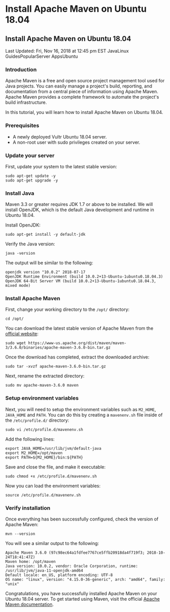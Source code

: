 # Install Apache Maven on Ubuntu 18.04

## Install Apache Maven on Ubuntu 18.04

Last Updated: Fri, Nov 16, 2018 at 12:45 pm EST JavaLinux GuidesPopularServer AppsUbuntu

### Introduction <a id="Introduction"></a>

Apache Maven is a free and open source project management tool used for Java projects. You can easily manage a project's build, reporting, and documentation from a central piece of information using Apache Maven. Apache Maven provides a complete framework to automate the project's build infrastructure.

In this tutorial, you will learn how to install Apache Maven on Ubuntu 18.04.

### Prerequisites <a id="Prerequisites"></a>

* A newly deployed Vultr Ubuntu 18.04 server.
* A non-root user with sudo privileges created on your server.

### Update your server <a id="Update_your_server"></a>

First, update your system to the latest stable version:

```text
sudo apt-get update -y
sudo apt-get upgrade -y
```

### Install Java <a id="Install_Java"></a>

Maven 3.3 or greater requires JDK 1.7 or above to be installed. We will install OpenJDK, which is the default Java development and runtime in Ubuntu 18.04.

Install OpenJDK:

```text
sudo apt-get install -y default-jdk
```

Verify the Java version:

```text
java -version
```

The output will be similar to the following:

```text
openjdk version "10.0.2" 2018-07-17
OpenJDK Runtime Environment (build 10.0.2+13-Ubuntu-1ubuntu0.18.04.3)
OpenJDK 64-Bit Server VM (build 10.0.2+13-Ubuntu-1ubuntu0.18.04.3, mixed mode)
```

### Install Apache Maven <a id="Install_Apache_Maven"></a>

First, change your working directory to the `/opt/` directory:

```text
cd /opt/
```

You can download the latest stable version of Apache Maven from the [official website](https://maven.apache.org/download.cgi):

```text
sudo wget https://www-us.apache.org/dist/maven/maven-3/3.6.0/binaries/apache-maven-3.6.0-bin.tar.gz
```

Once the download has completed, extract the downloaded archive:

```text
sudo tar -xvzf apache-maven-3.6.0-bin.tar.gz
```

Next, rename the extracted directory:

```text
sudo mv apache-maven-3.6.0 maven 
```

### Setup environment variables <a id="Setup_environment_variables"></a>

Next, you will need to setup the environment variables such as `M2_HOME`, `JAVA_HOME` and `PATH`. You can do this by creating a `mavenenv.sh` file inside of the `/etc/profile.d/` directory:

```text
sudo vi /etc/profile.d/mavenenv.sh
```

Add the following lines:

```text
export JAVA_HOME=/usr/lib/jvm/default-java
export M2_HOME=/opt/maven
export PATH=${M2_HOME}/bin:${PATH}
```

Save and close the file, and make it executable:

```text
sudo chmod +x /etc/profile.d/mavenenv.sh
```

Now you can load the environment variables:

```text
source /etc/profile.d/mavenenv.sh
```

### Verify installation <a id="Verify_installation"></a>

Once everything has been successfully configured, check the version of Apache Maven:

```text
mvn --version
```

You will see a similar output to the following:

```text
Apache Maven 3.6.0 (97c98ec64a1fdfee7767ce5ffb20918da4f719f3; 2018-10-24T18:41:47Z)
Maven home: /opt/maven
Java version: 10.0.2, vendor: Oracle Corporation, runtime: /usr/lib/jvm/java-11-openjdk-amd64
Default locale: en_US, platform encoding: UTF-8
OS name: "linux", version: "4.15.0-36-generic", arch: "amd64", family: "unix"
```

Congratulations, you have successfully installed Apache Maven on your Ubuntu 18.04 server. To get started using Maven, visit the official [Apache Maven documentation](https://maven.apache.org/guides/index.html).

